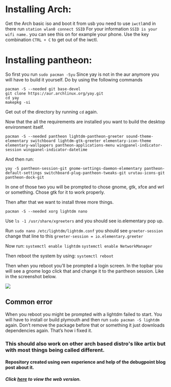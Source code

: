 # Installing Arch:
Get the Arch basic iso and boot it from usb you need to use `iwctl`and in there run `station wlan0 connect SSID` For your information `SSID is your wifi name.` you can see this on for example your phone. Use the key combination `CTRL + C` to get out of the iwctl.

# Installing pantheon:
So first you run `sudo pacman -Syu`
Since yay is not in the aur anymore you will have to build it yourself.
Do by using the following commands

```
pacman -S --needed git base-devel
git clone https://aur.archlinux.org/yay.git
cd yay
makepkg -si
```

Get out of the directory by running `cd` again. 

Now that the all the requirements are installed you want to build the desktop environment itself.

```pacman -S --needed pantheon lightdm-pantheon-greeter sound-theme-elementary switchboard lightdm-gtk-greeter elementary-icon-theme elementary-wallpapers pantheon-applications-menu wingpanel-indicator-session wingpanel-indicator-datetime```

And then run:

```yay -S pantheon-session-git gnome-settings-daemon-elementary pantheon-default-settings switchboard-plug-pantheon-tweaks-git urutau-icons-git pantheon-dock-git```

In one of those two you will be prompted to chose gnome, gtk, xfce and wrl or something. Chose gtk for it to work properly.

Then after that we want to install three more things.

```pacman -S --needed xorg lightdm nano```

Use `ls -1 /usr/share/xgreeters` and you should see io.elementary pop up.

Run `sudo nano /etc/lightdm/lightdm.conf` you should see `greeter-session` change that line to this ```greeter-session = io.elementary.greeter```

Now run:
`systemctl enable lightdm` 
`systemctl enable NetworkManager`

Then reboot the system by using:
`systemctl reboot`

Then when you reboot you’ll be prompted a login screen. In the topbar you will see a gnome logo click that and change it to the pantheon session. Like in the screenshot below. 

<img src="https://www.debugpoint.com/wp-content/uploads/2021/02/Login-screen-Pantheon-in-Arch.jpg">

## Common error
When you reboot you might be prompted with a lightdm failed to start. You will have to install or build plymouth and then run `sudo pacman -S lightdm`  again. Don’t remove the package before that or something it just downloads dependencies again. That’s how i fixed it. 

### This should also work on other arch based distro's like artix but with most things being called different.
#### Repository created using own experience and help of the debugpoint blog post about it.
##### Click [here](https://jecta.github.io/ArchPantheon/) to view the web version.
